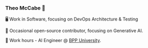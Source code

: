 ### Theo McCabe 👋

🖥️ Work in Software, focusing on DevOps Architecture & Testing

🌱 Occasional open-source contributor, focusing on Generative AI. 

🏫 Work hours - AI Engineer @ [BPP University](https://www.bpp.com/).
